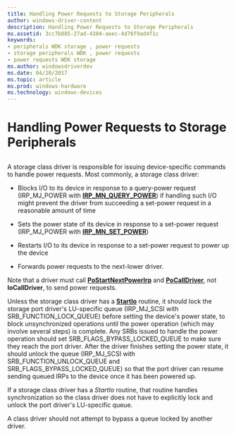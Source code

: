 ```yaml
---
title: Handling Power Requests to Storage Peripherals
author: windows-driver-content
description: Handling Power Requests to Storage Peripherals
ms.assetid: 3cc7b885-27ad-4384-aeec-4d76f9ad4f1c
keywords:
- peripherals WDK storage , power requests
- storage peripherals WDK , power requests
- power requests WDK storage
ms.author: windowsdriverdev
ms.date: 04/20/2017
ms.topic: article
ms.prod: windows-hardware
ms.technology: windows-devices
---
```


# Handling Power Requests to Storage Peripherals


## <span id="ddk_handling_power_requests_to_storage_peripherals_kg"></span><span id="DDK_HANDLING_POWER_REQUESTS_TO_STORAGE_PERIPHERALS_KG"></span>


A storage class driver is responsible for issuing device-specific commands to handle power requests. Most commonly, a storage class driver:

-   Blocks I/O to its device in response to a query-power request (IRP\_MJ\_POWER with [**IRP\_MN\_QUERY\_POWER**](https://msdn.microsoft.com/library/windows/hardware/ff551699)) if handling such I/O might prevent the driver from succeeding a set-power request in a reasonable amount of time

-   Sets the power state of its device in response to a set-power request (IRP\_MJ\_POWER with [**IRP\_MN\_SET\_POWER**](https://msdn.microsoft.com/library/windows/hardware/ff551744))

-   Restarts I/O to its device in response to a set-power request to power up the device

-   Forwards power requests to the next-lower driver.

Note that a driver must call [**PoStartNextPowerIrp**](https://msdn.microsoft.com/library/windows/hardware/ff559776) and [**PoCallDriver**](https://msdn.microsoft.com/library/windows/hardware/ff559654), not **IoCallDriver**, to send power requests.

Unless the storage class driver has a [**StartIo**](https://msdn.microsoft.com/library/windows/hardware/ff563858) routine, it should lock the storage port driver's LU-specific queue (IRP\_MJ\_SCSI with SRB\_FUNCTION\_LOCK\_QUEUE) before setting the device's power state, to block unsynchronized operations until the power operation (which may involve several steps) is complete. Any SRBs issued to handle the power operation should set SRB\_FLAGS\_BYPASS\_LOCKED\_QUEUE to make sure they reach the port driver. After the driver finishes setting the power state, it should unlock the queue (IRP\_MJ\_SCSI with SRB\_FUNCTION\_UNLOCK\_QUEUE and SRB\_FLAGS\_BYPASS\_LOCKED\_QUEUE) so that the port driver can resume sending queued IRPs to the device once it has been powered up.

If a storage class driver has a *StartIo* routine, that routine handles synchronization so the class driver does not have to explicitly lock and unlock the port driver's LU-specific queue.

A class driver should not attempt to bypass a queue locked by another driver.

 

 




